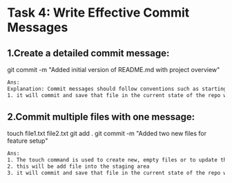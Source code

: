 # **Task 4: Write Effective Commit Messages**
## **1.Create a detailed commit message:**
git commit -m "Added initial version of README.md with project overview"

```bash
Ans:
Explanation: Commit messages should follow conventions such as starting with a capital letter, being concise, and using the imperative mood.
1. it will commit and save that file in the current state of the repo with a message
```

## **2.Commit multiple files with one message:**
touch file1.txt file2.txt
git add .
git commit -m "Added two new files for feature setup"

```bash
Ans:
1. The touch command is used to create new, empty files or to update the timestamp (when last time file was modified)
2. this will be add file into the staging area 
3. it will commit and save that file in the current state of the repo with a message
```